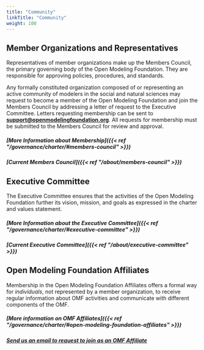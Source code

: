 ```yaml
---
title: "Community"
linkTitle: "Community"
weight: 100
---
```


## Member Organizations and Representatives

Representatives of member organizations make up the Members Council, the primary governing body of the Open Modeling Foundation. They are responsible for approving policies, procedures, and standards.

Any formally constituted organization composed of or representing an active community of modelers in the social and natural sciences may request to become a member of the Open Modeling Foundation and join the Members Council by addressing a letter of request to the Executive Committee. Letters requesting membership can be sent to __[support@openmodelingfoundation.org](mailto:support@openmodelingfoundation.org)__. All requests for membership must be submitted to the Members Council for review and approval. 

##### __[More Information about Membership]({{< ref "/governance/charter/#members-council" >}})__

##### __[Current Members Council]({{< ref "/about/members-council" >}})__

## Executive Committee

The Executive Committee ensures that the activities of the Open Modeling Foundation further its vision, mission, and goals as expressed in the charter and values statement.

##### __[More Information about the Executive Committee]({{< ref "/governance/charter/#executive-committee" >}})__

##### __[Current Executive Committee]({{< ref "/about/executive-committee" >}})__

## Open Modeling Foundation Affiliates

Membership in the Open Modeling Foundation Affiliates offers a formal way for *individuals*, not represented by a member organization, to receive regular information about OMF activities and communicate with different components of the OMF.

##### __[More information on OMF Affiliates]({{< ref "/governance/charter/#open-modeling-foundation-affiliates" >}})__
##### __[Send us an email to request to join as an OMF Affiliate](mailto:support@openmodelingfoundation.org)__
